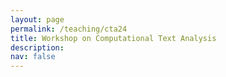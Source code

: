 ```yaml
---
layout: page
permalink: /teaching/cta24
title: Workshop on Computational Text Analysis
description: 
nav: false
---
```


<html lang="en">
<head>
    <meta charset="UTF-8">
    <meta name="viewport" content="width=device-width, initial-scale=1.0">
    <title>Fancy Table</title>
    <style>
        .fancy-table {
            width: 100%;
            border-collapse: collapse;
            text-align: left;
            vertical-align: top;
        }
        .fancy-table th, .fancy-table td {
            padding: 12px;
            border: 1px solid #ddd;
            text-align: left;
            vertical-align: top;
        }
        .fancy-table th {
            background-color: #f4f4f4;
            font-weight: bold;
        }
        .fancy-table tr:nth-child(even) {
            background-color: #f9f9f9;
        }
        .fancy-table tr:hover {
            background-color: #f1f1f1;
        }

        .plain-table {
            width: 100%;
            text-align: left;
            vertical-align: top;
        }
        .plain-table th, .plain-table td {
            padding: 12px;
        }
    </style>
</head>
<body>
    <h3>Content</h3><br>
    <p>In contemporary social science, we are faced with an era of big data. Political actors regularly justify
        their decisions on various communication channels, institutions publish policy reports, and
        individuals state their opinions on social media and comment sections of newspaper outlets. But
        how to make use of these data? </p>
    <p>This workshop helps researchers in (1) gathering textual data from publicly accessible webpages, (2)
        preparing the raw material for analysis, (3) acquiring techniques to analyse the data and (4)
        understanding recent trends in text- and images-as-data. Thereby, the workshop is structured
        alongside four input sessions and 2-3 practical sessions.</p>
    You can download the syllabus <a href="{{ site.url }}assets/pdf/cta_syllabus.pdf">here</a>.
    <br>

    <h3>People</h3><br>
    <table class="plain-table">
        <tr>
            <td>Instructors</td>
            <td>Mirko Wegemann (he/him)</td>
        </tr>
        <tr>
            <td></td>
            <td><a href="https://www.eui.eu/people?id=eva-krejcova">Dr. Eva Krejcova (she/her)</a></td>
        </tr>
        <tr>
            <td>Teaching Assistant</td>
            <td><a href="https://www.eui.eu/people?id=sara-dybesland">Sara Dybesland (she/her)</a></td>
        </tr>
    </table>
    <br>

    <h3>Schedule</h3>
    <table class="fancy-table">
        <tr>
            <th style="width:45%;">Input session</th>
            <th style="width:45%;">Lab session</th>
        </tr>
        <tr>
            <td>30/05/2024, 09:00-11:00 (SR 2)</td>
            <td>30/05/2024, 13:00-15:00 (SR 2)</td>
        </tr>
        <tr>
            <td>31/05/2024, 10:00-12:00 (SR 2)</td>
            <td>31/05/2024, 13:00-15:00 (SR 2)</td>
        </tr>
        <tr>
            <td>03/06/2024, 10:00-12:00 (SR 2)</td>
            <td>03/06/2024, 13:00-15:00 (SR 2)</td>
        </tr>
        <tr>
            <td>04/06/2024, 10:00-13:00 (SR 2)</td>
            <td>No lab session (but longer input!)</td>
        </tr>
    </table>
    <br>
    <h3>Materials</h3>
    Please download the files, put them in one directory and create a .Rproj in that directory. <br>

    To download the MARPOR data on your own, you can use this <a href="{{ site.url }}assets/code/download_marpor.Rmd">script</a>. You need to register for API access at <a href="https://manifesto-project.wzb.eu/information/documents/api">Manifesto Project</a> before.
    The API key needs to be stored in a .txt-file in your directory. <br>

    <h4>Session 1: Scraping</h4>
    <table class="fancy-table">
        <tr>
            <th style="width:33%;">Slides</th>
            <th style="width:33%;">Input session</th>
            <th style="width:33%;">Lab session</th>
        </tr>
        <tr>
            <td><a href="{{ site.url }}assets/pdf/scraping.pdf">Slides</a><br></td>
            <td><a href="{{ site.url }}assets/code/scraping.Rmd">Replication code</a><br> </td>
            <td><a href="{{ site.url }}assets/code/scraping_exercises_empty.Rmd">Exercises</a> <br>
                <a href="{{ site.url }}assets/code/solution_scraping_exercises.Rmd">Solution</a></td>
        </tr>
    </table>
    <br>
    <h4>Session 2: Bags-of-words</h4>
    <table class="fancy-table">
        <tr>
            <th style="width:33%;">Slides</th>
            <th style="width:33%;">Input session</th>
            <th style="width:33%;">Lab session</th>
        </tr>
        <tr>
            <td><a href="{{ site.url }}assets/pdf/bags_words.pdf">Slides</a></td>
            <td>
                <a href="{{ site.url }}assets/code/bow.RMD">Replication code</a><br>
                <a href="{{ site.url }}assets/data/data_prep.RDS">Data</a><br>
                <a href="{{ site.url }}assets/data/stm_marpor.RDS">Basic STM</a>  <br>    
                <a href="{{ site.url }}assets/data/stm_marpor_parfam.RDS">STM with covariates</a> <br> 
                <a href="{{ site.url }}assets/data/searchK.RDS">Results (searchK)</a> 
            </td>
            <td><a href="{{ site.url }}assets/code/exercises_bow_blank.rmd">Exercises</a><br>
                <a href="{{ site.url }}assets/data/theses_eui_complete.RDS">EUI Theses (Data)</a><br>
            </td>
        </tr>
    </table>
    <br>
    <h4>Session 3: Embeddings and machine learning</h4>
    For session 3, you need a local installation of Python and GloVe embeddings you can download <a href="https://nlp.stanford.edu/projects/glove/">here</a> <br>
    <table class="fancy-table">
        <tr>
            <th style="width:33%;">Slides</th>
            <th style="width:33%;">Input session</th>
            <th style="width:33%;">Lab session</th>
        </tr>
        <tr>
            <td><a href="{{ site.url }}assets/pdf/transformers.pdf">Slides</a></td>
            <td>for <strong>R:</strong> <br> 
                <a href="{{ site.url }}assets/code/embeddings.RMD">Replication code</a><br>
                <a href="{{ site.url }}assets/data/data_prep.RDS">Data</a><br>
                <a href="{{ site.url }}assets/data/embeddings_mat.RDS">Embeddings Matrix</a><br>
                <a href="{{ site.url }}assets/code/gpt_in_r.Rmd">Addition: How to use GPT in R</a><br>
                for <strong>Python:</strong> <br>
                Transformers (Colab) <a href="https://github.com/mirko-wegemann/mirko-wegemann.github.io/blob/master/assets/code/intro_transformers.ipynb">Download raw file here and open in Colab</a> <br>
                <a href="{{ site.url }}assets/data/training.csv">Training data</a><br>	  
                <a href="{{ site.url }}assets/data/test.csv">Test data</a><br> 
            </td>
            <td><a href="{{ site.url }}assets/code/Lab3_keyATM.Rmd">Script (keyATM)</a> <br>
                <a href="{{ site.url }}assets/data/uk_sample_speeches.Rdata">UK Speech Corpus</a></td>
        </tr>
    </table>
    <br>
    <h3>Credits</h3>
    A big thanks to <strong>Theresa Gessler</strong> for her course materials on CTA which can be accessed via this <a href="http://theresagessler.eu/eui_cta/">link</a> and <strong>Moritz Laurer</strong> for his <a href="https://github.com/MoritzLaurer/transformers-workshop-comptext-2023/tree/master">course</a> on Transformer Models at COMPTEXT. 
</body>
</html>
